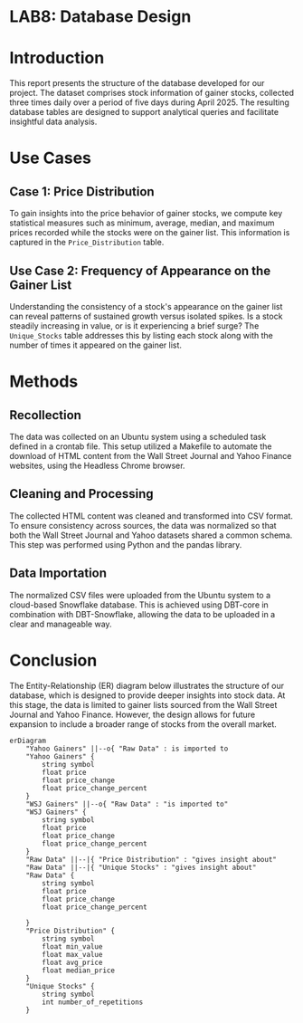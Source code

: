 # LAB8: Database Design

# Introduction
This report presents the structure of the database developed for our project. The dataset comprises stock information of gainer stocks, collected three times daily over a period of five days during April 2025. The resulting database tables are designed to support analytical queries and facilitate insightful data analysis.

# Use Cases

## Case 1: Price Distribution
To gain insights into the price behavior of gainer stocks, we compute key statistical measures such as minimum, average, median, and maximum prices recorded while the stocks were on the gainer list. This information is captured in the `Price_Distribution` table.

## Use Case 2: Frequency of Appearance on the Gainer List
Understanding the consistency of a stock's appearance on the gainer list can reveal patterns of sustained growth versus isolated spikes. Is a stock steadily increasing in value, or is it experiencing a brief surge? The `Unique_Stocks` table addresses this by listing each stock along with the number of times it appeared on the gainer list.

# Methods

## Recollection
The data was collected on an Ubuntu system using a scheduled task defined in a crontab file. This setup utilized a Makefile to automate the download of HTML content from the Wall Street Journal and Yahoo Finance websites, using the Headless Chrome browser.

## Cleaning and Processing
The collected HTML content was cleaned and transformed into CSV format. To ensure consistency across sources, the data was normalized so that both the Wall Street Journal and Yahoo datasets shared a common schema. This step was performed using Python and the pandas library.

## Data Importation
The normalized CSV files were uploaded from the Ubuntu system to a cloud-based Snowflake database. This is achieved using DBT-core in combination with DBT-Snowflake, allowing the data to be uploaded in a clear and manageable way.

# Conclusion
The Entity-Relationship (ER) diagram below illustrates the structure of our database, which is designed to provide deeper insights into stock data. At this stage, the data is limited to gainer lists sourced from the Wall Street Journal and Yahoo Finance. However, the design allows for future expansion to include a broader range of stocks from the overall market.

```mermaid
erDiagram
    "Yahoo Gainers" ||--o{ "Raw Data" : is imported to
    "Yahoo Gainers" {
        string symbol
        float price
        float price_change
        float price_change_percent
    }
    "WSJ Gainers" ||--o{ "Raw Data" : "is imported to"
    "WSJ Gainers" {
        string symbol
        float price
        float price_change
        float price_change_percent
    }
    "Raw Data" ||--|{ "Price Distribution" : "gives insight about"
    "Raw Data" ||--|{ "Unique Stocks" : "gives insight about"
    "Raw Data" {
        string symbol
        float price
        float price_change
        float price_change_percent
    
    }
    "Price Distribution" {
        string symbol
        float min_value
        float max_value
        float avg_price
        float median_price
    }
    "Unique Stocks" {
        string symbol
        int number_of_repetitions
    }
```




